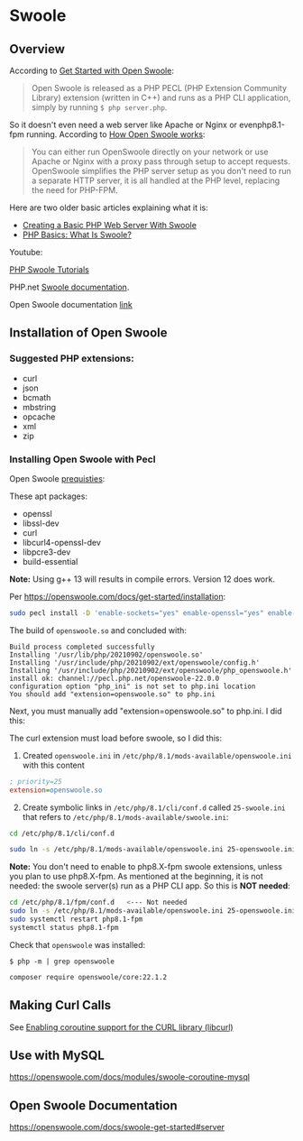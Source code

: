 # Swoole

## Overview

According to [Get Started with Open Swoole](https://openswoole.com/docs/get-started-swoole):

> Open Swoole is released as a PHP PECL (PHP Extension Community Library) extension (written in C++) and runs as a PHP CLI application,
simply by running `$ php server.php`. 

So it doesn't even need a web server like Apache or Nginx or evenphp8.1-fpm running. According to 
[How Open Swoole works](https://openswoole.com/how-it-works):

> You can either run OpenSwoole directly on your network or use Apache or Nginx with a proxy pass through setup to accept requests.
OpenSwoole simplifies the PHP server setup as you don't need to run a separate HTTP server, it is all handled at the PHP level,
replacing the need for PHP-FPM.

Here are two older basic articles explaining what it is:

- [Creating a Basic PHP Web Server With Swoole](https://www.zend.com/blog/creating-basic-php-web-server-swoole)
- [PHP Basics: What Is Swoole?](https://www.zend.com/blog/swoole)

Youtube:

[PHP Swoole Tutorials](https://www.youtube.com/watch?v=fZfZsUeleiA&list=PLYWCHRaNLGT-55hyJ0y9g7O8B0N8QrBmr)

PHP.net [Swoole documentation](https://www.php.net/manual/en/intro.swoole.php).

Open Swoole documentation [link](https://openswoole.com/docs)

## Installation of Open Swoole

### Suggested PHP extensions:

- curl
- json
- bcmath
- mbstring
- opcache
- xml
- zip

### Installing Open Swoole with Pecl

Open Swoole [prequisties](https://openswoole.com/docs/get-started/prerequisites):

These apt packages:

- openssl
- libssl-dev
- curl
- libcurl4-openssl-dev
- libpcre3-dev
- build-essential

**Note:** Using g++ 13 will results in compile errors. Version 12 does work.

Per <https://openswoole.com/docs/get-started/installation>:

```bash
sudo pecl install -D 'enable-sockets="yes" enable-openssl="yes" enable-http2="yes" enable-mysqlnd="no" enable-hook-curl="yes" enable-cares="yes" with-postgres="no"' openswoole
```

The build of `openswoole.so` and concluded with:

```
Build process completed successfully
Installing '/usr/lib/php/20210902/openswoole.so'
Installing '/usr/include/php/20210902/ext/openswoole/config.h'
Installing '/usr/include/php/20210902/ext/openswoole/php_openswoole.h'
install ok: channel://pecl.php.net/openswoole-22.0.0
configuration option "php_ini" is not set to php.ini location
You should add "extension=openswoole.so" to php.ini
```

Next, you must manually add "extension=openswoole.so" to php.ini. I did this:

The curl extension must load before swoole, so I did this:

1. Created `openswoole.ini` in `/etc/php/8.1/mods-available/openswoole.ini` with this content

```ini
; priority=25
extension=openswoole.so
```

2. Create symbolic links in `/etc/php/8.1/cli/conf.d`  called `25-swoole.ini` that refers to
`/etc/php/8.1/mods-available/swoole.ini`:

```bash
cd /etc/php/8.1/cli/conf.d

sudo ln -s /etc/php/8.1/mods-available/openswoole.ini 25-openswoole.ini
```

**Note:** You don't need to enable to php8.X-fpm swoole extensions, unless you plan to use php8.X-fpm.
As mentioned at the beginning, it is not needed: the swoole server(s) run as a PHP CLI app. So this is
**NOT needed**:

```bash
cd /etc/php/8.1/fpm/conf.d   <--- Not needed
sudo ln -s /etc/php/8.1/mods-available/openswoole.ini 25-openswoole.ini
sudo systemctl restart php8.1-fpm
systemctl status php8.1-fpm
```

Check that `openswoole` was installed:

```
$ php -m | grep openswoole
```

```bash
composer require openswoole/core:22.1.2
```

## Making Curl Calls

See [Enabling coroutine support for the CURL library (libcurl)](https://openswoole.com/docs/runtime-hooks/swoole-hook-native-curl)

## Use with MySQL

<https://openswoole.com/docs/modules/swoole-coroutine-mysql>

## Open Swoole Documentation

<https://openswoole.com/docs/swoole-get-started#server>

